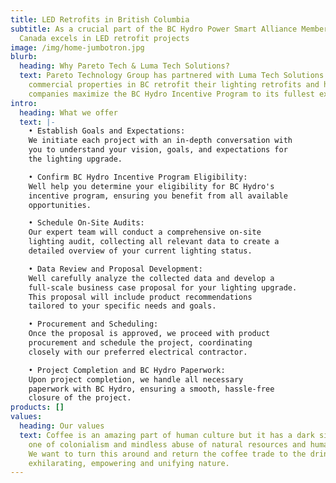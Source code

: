 ```yaml
---
title: LED Retrofits in British Columbia
subtitle: As a crucial part of the BC Hydro Power Smart Alliance Member, LTS
  Canada excels in LED retrofit projects
image: /img/home-jumbotron.jpg
blurb:
  heading: Why Pareto Tech & Luma Tech Solutions?
  text: Pareto Technology Group has partnered with Luma Tech Solutions to help
    commercial properties in BC retrofit their lighting retrofits and help
    companies maximize the BC Hydro Incentive Program to its fullest extent.
intro:
  heading: What we offer
  text: |-
    • Establish Goals and Expectations:
    We initiate each project with an in-depth conversation with
    you to understand your vision, goals, and expectations for
    the lighting upgrade.

    • Confirm BC Hydro Incentive Program Eligibility:
    Well help you determine your eligibility for BC Hydro's
    incentive program, ensuring you benefit from all available
    opportunities.

    • Schedule On-Site Audits:
    Our expert team will conduct a comprehensive on-site
    lighting audit, collecting all relevant data to create a
    detailed overview of your current lighting status.

    • Data Review and Proposal Development:
    Well carefully analyze the collected data and develop a
    full-scale business case proposal for your lighting upgrade.
    This proposal will include product recommendations
    tailored to your specific needs and goals.

    • Procurement and Scheduling:
    Once the proposal is approved, we proceed with product
    procurement and schedule the project, coordinating
    closely with our preferred electrical contractor.

    • Project Completion and BC Hydro Paperwork:
    Upon project completion, we handle all necessary
    paperwork with BC Hydro, ensuring a smooth, hassle-free
    closure of the project.
products: []
values:
  heading: Our values
  text: Coffee is an amazing part of human culture but it has a dark side too –
    one of colonialism and mindless abuse of natural resources and human lives.
    We want to turn this around and return the coffee trade to the drink’s
    exhilarating, empowering and unifying nature.
---
```

